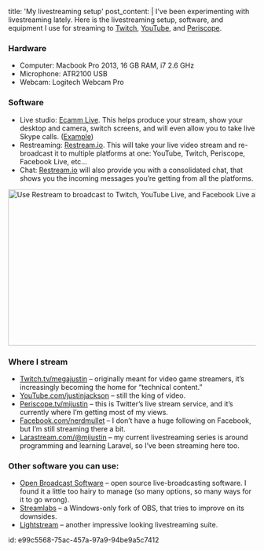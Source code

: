 title: 'My livestreaming setup'
post_content: |
  I've been experimenting with livestreaming lately. Here is the livestreaming setup, software, and equipment I use for streaming to <a href="https://twitch.tv/megajustin">Twitch</a>, <a href="https://youtube.com/justinjackson">YouTube</a>, and <a href="https://www.periscope.tv/mijustin">Periscope</a>.
  
  <h3>Hardware</h3>
  
  <ul>
      <li>Computer: Macbook Pro 2013, 16 GB RAM, i7 2.6 GHz</li>
      <li>Microphone: ATR2100 USB</li>
      <li>Webcam: Logitech Webcam Pro</li>
  </ul>
  
  <h3>Software</h3>
  
  <ul>
      <li>Live studio: <a href="https://www.ecamm.com/mac/ecammlive/">Ecamm Live</a>. This helps produce your stream, show your desktop and camera, switch screens, and will even allow you to take live Skype calls. (<a href="https://www.youtube.com/watch?v=nd0vA8E45dk">Example</a>)</li>
      <li>Restreaming: <a href="https://restream.io/?ref=gvQr">Restream.io</a>. This will take your live video stream and re-broadcast it to multiple platforms at one: YouTube, Twitch, Periscope, Facebook Live, etc…</li>
      <li>Chat: <a href="https://restream.io/?ref=gvQr">Restream.io</a> will also provide you with a consolidated chat, that shows you the incoming messages you’re getting from all the platforms.</li>
  </ul>
  
  <a href="https://restream.io/?ref=gvQr"><img class="aligncenter size-full wp-image-1851" src="https://justinjackson.ca/wp-content/uploads/2018/08/use-restream-to-stream-to-youtube-facebook-twitch.png" alt="Use Restream to broadcast to Twitch, YouTube Live, and Facebook Live all at once" width="578" height="318" /></a>
  
  <h3>Where I stream</h3>
  
  <ul>
      <li><a href="https://twitch.tv/megajustin">Twitch.tv/megajustin</a> – originally meant for video game streamers, it’s increasingly becoming the home for “technical content.”</li>
      <li><a href="https://youtube.com/justinjackson">YouTube.com/justinjackson</a> – still the king of video.</li>
      <li><a href="https://www.periscope.tv/mijustin/1yNxaXmqOMQJj">Periscope.tv/mijustin</a> – this is Twitter’s live stream service, and it’s currently where I’m getting most of my views.</li>
      <li><a href="https://facebook.com/nerdmullet">Facebook.com/nerdmullet</a> – I don’t have a huge following on Facebook, but I’m still streaming there a bit.</li>
      <li><a href="https://larastream.com/@mijustin">Larastream.com/@mijustin</a> – my current livestreaming series is around programming and learning Laravel, so I’ve been streaming here too.</li>
  </ul>
  
  <h3>Other software you can use:</h3>
  
  <ul>
      <li><a href="https://obsproject.com/">Open Broadcast Software</a> – open source live-broadcasting software. I found it a little too hairy to manage (so many options, so many ways for it to go wrong).</li>
      <li><a href="https://streamlabs.com/">Streamlabs</a> – a Windows-only fork of OBS, that tries to improve on its downsides.</li>
      <li><a href="https://www.golightstream.com/studio">Lightstream</a> – another impressive looking livestreaming suite.</li>
  </ul>
id: e99c5568-75ac-457a-97a9-94be9a5c7412
